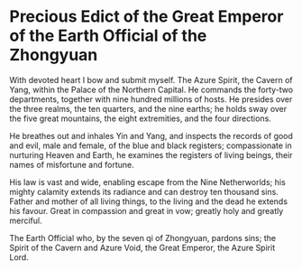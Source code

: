 # Precious Edict of the Great Emperor of the Earth Official of the Zhongyuan

With devoted heart I bow and submit myself. The Azure Spirit, the Cavern of Yang, within the Palace of the Northern Capital. He commands the forty-two departments, together with nine hundred millions of hosts. He presides over the three realms, the ten quarters, and the nine earths; he holds sway over the five great mountains, the eight extremities, and the four directions.

He breathes out and inhales Yin and Yang, and inspects the records of good and evil, male and female, of the blue and black registers; compassionate in nurturing Heaven and Earth, he examines the registers of living beings, their names of misfortune and fortune.

His law is vast and wide, enabling escape from the Nine Netherworlds; his mighty calamity extends its radiance and can destroy ten thousand sins. Father and mother of all living things, to the living and the dead he extends his favour. Great in compassion and great in vow; greatly holy and greatly merciful.

The Earth Official who, by the seven qi of Zhongyuan, pardons sins; the Spirit of the Cavern and Azure Void, the Great Emperor, the Azure Spirit Lord.
